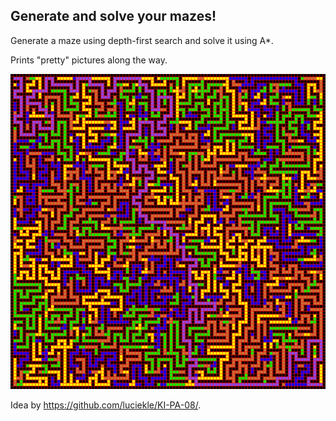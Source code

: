 ## Generate and solve your mazes!

Generate a maze using depth-first search and solve it using A*. 

Prints "pretty" pictures along the way.

![Pretty image of a maze](./images/solution.png)

Idea by https://github.com/luciekle/KI-PA-08/.